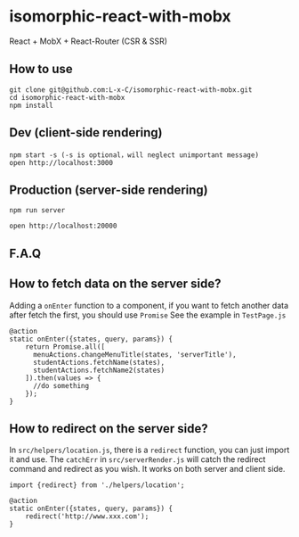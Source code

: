 # isomorphic-react-with-mobx
React + MobX + React-Router (CSR & SSR)

## How to use

```
git clone git@github.com:L-x-C/isomorphic-react-with-mobx.git
cd isomorphic-react-with-mobx
npm install
```

## Dev (client-side rendering)

```
npm start -s (-s is optional，will neglect unimportant message)
open http://localhost:3000
```

## Production (server-side rendering)
```
npm run server

open http://localhost:20000
```

## F.A.Q
## How to fetch data on the server side?

Adding a `onEnter` function to a component, if you want to fetch another data after fetch the first, you should use `Promise`
See the example in `TestPage.js`

```
@action
static onEnter({states, query, params}) {
    return Promise.all([
      menuActions.changeMenuTitle(states, 'serverTitle'),
      studentActions.fetchName(states),
      studentActions.fetchName2(states)
    ]).then(values => {
      //do something
    });
}
```

## How to redirect on the server side?

In `src/helpers/location.js`, there is a `redirect` function, you can just import it and use.
The `catchErr` in `src/serverRender.js` will catch the redirect command and redirect as you wish.
It works on both server and client side.

```
import {redirect} from './helpers/location';

@action
static onEnter({states, query, params}) {
    redirect('http://www.xxx.com');
}
```
